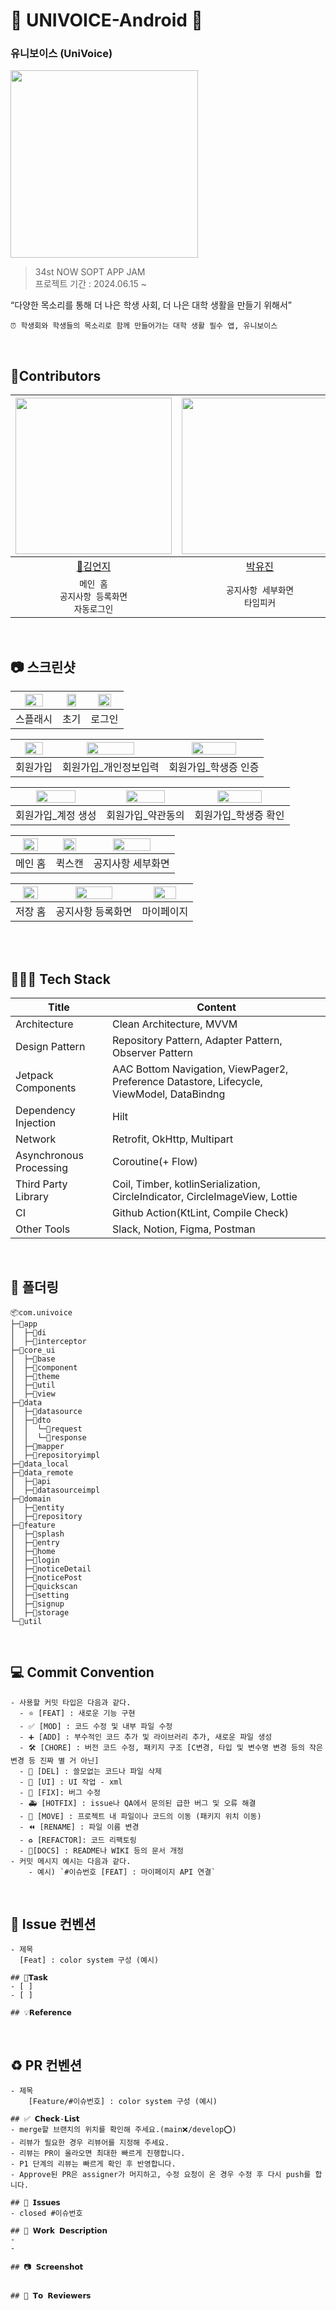 # 💙 UNIVOICE-Android 💙
### 유니보이스 (UniVoice)
<img src="https://avatars.githubusercontent.com/u/173128955?s=96&v=4" width="300" height="300" /> </br>
> 34st NOW SOPT APP JAM </br>
> 프로젝트 기간 : 2024.06.15 ~ </br>

“다양한 목소리를 통해 더 나은 학생 사회, 더 나은 대학 생활을 만들기 위해서” </br>
```
⏰ 학생회와 학생들의 목소리로 함께 만들어가는 대학 생활 필수 앱, 유니보이스
```
</br>

## 💙Contributors
|<img src="https://github.com/user-attachments/assets/ff4f7095-6eee-4d56-94aa-eaf59771256f" width="250" />|<img src="https://github.com/user-attachments/assets/d44cc116-4591-4458-81db-13c2b57bba96" width="250" />|<img src="https://github.com/user-attachments/assets/9bdc9d59-61a6-4446-a400-1c024a59233f" width="250" />|<img src="https://github.com/user-attachments/assets/c71e02dc-bb8d-4454-92ac-080648bb5f28" width="250" />
|:---------:|:---------:|:---------:|:---------:|
|[👑김언지](https://github.com/Eonji-sw)|[박유진](https://github.com/youjin09222)|[이가을](https://github.com/gaeulzzang)|[임하늘](https://github.com/twogarlic)|
| `메인 홈`</br>`공지사항 등록화면`</br>`자동로그인` | `공지사항 세부화면`</br>`타임피커` | `로그인`</br>`퀵스캔`</br>`저장 홈` | `회원가입`</br>`마이페이지` |
</br>

## 📷 스크린샷
|<img src="https://github.com/34th-SOPKATHON-ANDROID-TEAM3/Android/assets/109855280/2758a3a8-90c0-4af6-9b66-a45dcdd29ec8" width=70% />|<img src="https://github.com/34th-SOPKATHON-ANDROID-TEAM3/Android/assets/109855280/9694e24f-6246-490c-ad07-951eb2dec06b" width=70% />|<img src="https://github.com/34th-SOPKATHON-ANDROID-TEAM3/Android/assets/109855280/05c5b55d-89bf-44c4-9194-ce1cfd7b98c8" width=70% />|
|:---------:|:---------:|:---------:|
|스플래시|초기|로그인|

|<img src="https://github.com/34th-SOPKATHON-ANDROID-TEAM3/Android/assets/109855280/031666ba-6484-41ba-9cb8-80048c9f958d" width=70% />|<img src="https://github.com/34th-SOPKATHON-ANDROID-TEAM3/Android/assets/109855280/4cad0e49-522c-443c-98d2-978f7e8e1fcd" width=70% />|<img src="https://github.com/34th-SOPKATHON-ANDROID-TEAM3/Android/assets/109855280/548e1ab5-f2cc-411b-a83b-ec689d5110ba" width=70% />|
|:---------:|:---------:|:---------:|
|회원가입|회원가입_개인정보입력|회원가입_학생증 인증|

|<img src="https://github.com/34th-SOPKATHON-ANDROID-TEAM3/Android/assets/109855280/031666ba-6484-41ba-9cb8-80048c9f958d" width=70% />|<img src="https://github.com/34th-SOPKATHON-ANDROID-TEAM3/Android/assets/109855280/4cad0e49-522c-443c-98d2-978f7e8e1fcd" width=70% />|<img src="https://github.com/34th-SOPKATHON-ANDROID-TEAM3/Android/assets/109855280/548e1ab5-f2cc-411b-a83b-ec689d5110ba" width=70% />|
|:---------:|:---------:|:---------:|
|회원가입_계정 생성|회원가입_약관동의|회원가입_학생증 확인|

|<img src="https://github.com/34th-SOPKATHON-ANDROID-TEAM3/Android/assets/109855280/031666ba-6484-41ba-9cb8-80048c9f958d" width=70% />|<img src="https://github.com/34th-SOPKATHON-ANDROID-TEAM3/Android/assets/109855280/4cad0e49-522c-443c-98d2-978f7e8e1fcd" width=70% />|<img src="https://github.com/34th-SOPKATHON-ANDROID-TEAM3/Android/assets/109855280/548e1ab5-f2cc-411b-a83b-ec689d5110ba" width=70% />|
|:---------:|:---------:|:---------:|
|메인 홈|퀵스캔|공지사항 세부화면|

|<img src="https://github.com/34th-SOPKATHON-ANDROID-TEAM3/Android/assets/109855280/031666ba-6484-41ba-9cb8-80048c9f958d" width=70% />|<img src="https://github.com/34th-SOPKATHON-ANDROID-TEAM3/Android/assets/109855280/4cad0e49-522c-443c-98d2-978f7e8e1fcd" width=70% />|<img src="https://github.com/34th-SOPKATHON-ANDROID-TEAM3/Android/assets/109855280/548e1ab5-f2cc-411b-a83b-ec689d5110ba" width=70% />|
|:---------:|:---------:|:---------:|
|저장 홈|공지사항 등록화면|마이페이지|

</br>
</br>

## 👩🏻‍💻 Tech Stack
| Title | Content |
| ------------ | -------------------------- |
| Architecture | Clean Architecture, MVVM  |
| Design Pattern | Repository Pattern, Adapter Pattern, Observer Pattern |
| Jetpack Components | AAC Bottom Navigation, ViewPager2, Preference Datastore, Lifecycle, ViewModel, DataBindng  |
| Dependency Injection | Hilt  |
| Network | Retrofit, OkHttp, Multipart  |
| Asynchronous Processing | Coroutine(+ Flow)  |
| Third Party Library | Coil, Timber, kotlinSerialization, CircleIndicator, CircleImageView, Lottie  |
| CI | Github Action(KtLint, Compile Check)  |
| Other Tools | Slack, Notion, Figma, Postman  |\
</br>

## 📁 폴더링
```
📦com.univoice
├─📂app
│  ├─📂di
│  ├─📂interceptor
├─📂core_ui
│  ├─📂base
│  ├─📂component
│  ├─📂theme
│  ├─📂util
│  ├─📂view
├─📂data
│  ├─📂datasource
│  ├─📂dto
│  │  └─📂request
│  │  └─📂response
│  ├─📂mapper
│  ├─📂repositoryimpl
├─📂data_local
├─📂data_remote
│  ├─📂api
│  ├─📂datasourceimpl
├─📂domain
│  ├─📂entity
│  ├─📂repository
├─📂feature
│  ├─📂splash
│  ├─📂entry
│  ├─📂home
│  ├─📂login
│  ├─📂noticeDetail
│  ├─📂noticePost
│  ├─📂quickscan
│  ├─📂setting
│  ├─📂signup
│  ├─📂storage
└─📂util
```
</br>

## 💻 Commit Convention
```
- 사용할 커밋 타입은 다음과 같다.
  - ⭐ [FEAT] : 새로운 기능 구현
  - ✅ [MOD] : 코드 수정 및 내부 파일 수정
  - ➕ [ADD] : 부수적인 코드 추가 및 라이브러리 추가, 새로운 파일 생성
  - 🛠️ [CHORE] : 버전 코드 수정, 패키지 구조 [C변경, 타입 및 변수명 변경 등의 작은 변경 등 진짜 별 거 아닌]
  - 🚫 [DEL] : 쓸모없는 코드나 파일 삭제
  - 💟 [UI] : UI 작업 - xml 
  - 🔨 [FIX]: 버그 수정
  - 🚑️ [HOTFIX] : issue나 QA에서 문의된 급한 버그 및 오류 해결
  - 🚚 [MOVE] : 프로젝트 내 파일이나 코드의 이동 (패키지 위치 이동)
  - ⏪️ [RENAME] : 파일 이름 변경
  - ♻️ [REFACTOR]: 코드 리팩토링
  - 📃[DOCS] : README나 WIKI 등의 문서 개정
- 커밋 메시지 예시는 다음과 같다.
    - 예시) `#이슈번호 [FEAT] : 마이페이지 API 연결`
```

</br>

## 📌 Issue 컨벤션
```
- 제목
  [Feat] : color system 구성 (예시)

## 📌𝗧𝗮𝘀𝗸
- [ ] 
- [ ] 

## 💡𝗥𝗲𝗳𝗲𝗿𝗲𝗻𝗰𝗲
```
</br>

## ♻️ PR 컨벤션
```
- 제목
    [Feature/#이슈번호] : color system 구성 (예시)

## ✅ 𝗖𝗵𝗲𝗰𝗸-𝗟𝗶𝘀𝘁
- merge할 브랜치의 위치를 확인해 주세요.(main❌/develop⭕)
- 리뷰가 필요한 경우 리뷰어를 지정해 주세요.
- 리뷰는 PR이 올라오면 최대한 빠르게 진행합니다.
- P1 단계의 리뷰는 빠르게 확인 후 반영합니다.
- Approve된 PR은 assigner가 머지하고, 수정 요청이 온 경우 수정 후 다시 push를 합니다.

## 📌 𝗜𝘀𝘀𝘂𝗲𝘀
- closed #이슈번호

## 📎 𝗪𝗼𝗿𝗸 𝗗𝗲𝘀𝗰𝗿𝗶𝗽𝘁𝗶𝗼𝗻
- 
- 

## 📷 𝗦𝗰𝗿𝗲𝗲𝗻𝘀𝗵𝗼𝘁


## 💬 𝗧𝗼 𝗥𝗲𝘃𝗶𝗲𝘄𝗲𝗿𝘀
```

</br>
</br>
